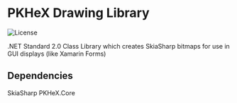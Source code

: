 PKHeX Drawing Library
=====
![License](https://img.shields.io/badge/License-GPLv3-blue.svg)

.NET Standard 2.0 Class Library which creates SkiaSharp bitmaps for use in GUI displays (like Xamarin Forms)

## Dependencies

SkiaSharp
PKHeX.Core
